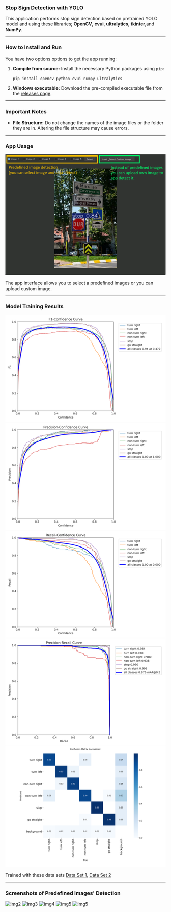### **Stop Sign Detection with YOLO**

This application performs stop sign detection based on pretrained YOLO model and using these libraries; **OpenCV**, **cvui**, **ultralytics**, **tkinter**,and **NumPy**.

---

### **How to Install and Run**

You have two options options to get the app running:

1.  **Compile from source:** Install the necessary Python packages using `pip`:
    ```bash
    pip install opencv-python cvui numpy ultralytics
    ```
2.  **Windows executable:** Download the pre-compiled executable file from the [releases page](https://github.com/bedylmz/yoloTrafficSign/releases/tag/app).

---

### **Important Notes**

* **File Structure:** Do not change the names of the image files or the folder they are in. Altering the file structure may cause errors.

---

### **App Usage**

![explanation](img/usage.png)

The app interface allows you to select a predefined images or you can upload custom image.

---

### **Model Training Results**

![img2](yoloTrained/BoxF1_curve.png)
![img3](yoloTrained/BoxP_curve.png)
![img4](yoloTrained/BoxR_curve.png)
![img5](yoloTrained/BoxPR_curve.png)
![img5](yoloTrained/confusion_matrix_normalized.png)

Trained with these data sets [Data Set 1](https://www.kaggle.com/datasets/adilahmedcs/stop-sign-dataset), [Data Set 2](https://www.kaggle.com/datasets/nhttinnguynbch/trafficsigns-detection-in-digital-racing)

---

### **Screenshots of Predefined Images' Detection**

![img2](screenShots/detected.jpg)
![img3](screenShots/detected(1).jpg)
![img4](screenShots/detected(2).jpg)
![img5](screenShots/detected(3).png)
![img5](screenShots/detected(4).png)

